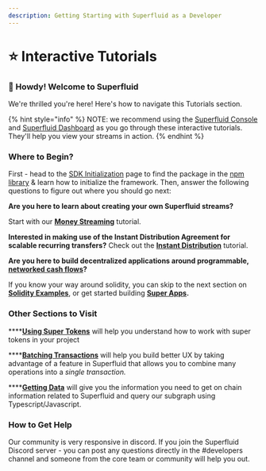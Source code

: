 ```yaml
---
description: Getting Starting with Superfluid as a Developer
---
```


# ⭐ Interactive Tutorials

### :wave: Howdy! Welcome to Superfluid

We're thrilled you're here! Here's how to navigate this Tutorials section.

{% hint style="info" %}
NOTE: we recommend using the [Superfluid Console](https://console.superfluid.finance) and [Superfluid Dashboard](https://app.superfluid.finance) as you go through these interactive tutorials. They'll help you view your streams in action.
{% endhint %}

### Where to Begin?

First - head to the [SDK Initialization](../sdk-initialization/) page to find the package in the [npm library](https://www.npmjs.com/package/@superfluid-finance/sdk-core) & learn how to initialize the framework. Then, answer the following questions to figure out where you should go next:

**Are you here to learn about creating your own Superfluid streams?**

Start with our [**Money Streaming**](money-streaming-1.md) tutorial.

**Interested in making use of the Instant Distribution Agreement for scalable recurring transfers?** Check out the [**Instant Distribution**](instant-distribution.md) tutorial.

**Are you here to build decentralized applications around programmable,** [**networked cash flows**](https://multicoin.capital/2021/07/13/networked-cash-flows/)**?**

If you know your way around solidity, you can skip to the next section on [**Solidity Examples**](../solidity-examples/), or get started building [**Super Apps**](../developer-guides/super-apps/)**.**

### **Other Sections to Visit**

\*\*\*\*[**Using Super Tokens**](using-super-tokens.md) will help you understand how to work with super tokens in your project

\*\*\*\*[**Batching Transactions**](batching-transactions.md) will help you build better UX by taking advantage of a feature in Superfluid that allows you to combine many operations into a _single transaction._

\*\*\*\*[**Getting Data**](../sdk-initialization/sdk-core/getting-data.md) will give you the information you need to get on chain information related to Superfluid and query our subgraph using Typescript/Javascript.

### How to Get Help

Our community is very responsive in discord. If you join the Superfluid Discord server - you can post any questions directly in the #developers channel and someone from the core team or community will help you out.
